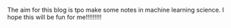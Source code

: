 The aim for this blog is tpo make some notes in machine learning science.
I hope this will be fun for me!!!!!!!!!
